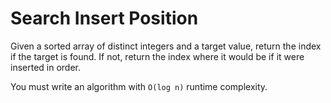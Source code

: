 # Search Insert Position

Given a sorted array of distinct integers and a target value, return the index if the target is
found. If not, return the index where it would be if it were inserted in order.

You must write an algorithm with `O(log n)` runtime complexity.
